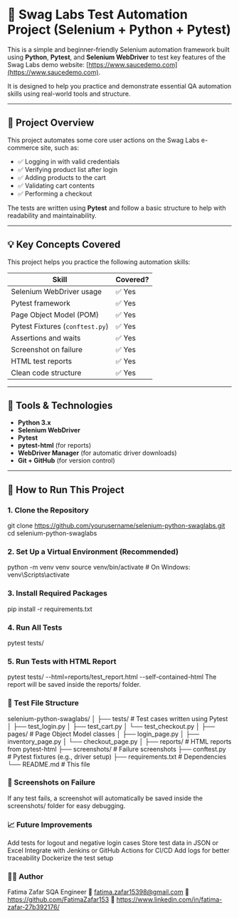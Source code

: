 # 🧪 Swag Labs Test Automation Project (Selenium + Python + Pytest)

This is a simple and beginner-friendly Selenium automation framework built using **Python**, **Pytest**, and **Selenium WebDriver** to test key features of the Swag Labs demo website: [https://www.saucedemo.com](https://www.saucedemo.com).

It is designed to help you practice and demonstrate essential QA automation skills using real-world tools and structure.

---

## 📌 Project Overview

This project automates some core user actions on the Swag Labs e-commerce site, such as:

- ✅ Logging in with valid credentials
- ✅ Verifying product list after login
- ✅ Adding products to the cart
- ✅ Validating cart contents
- ✅ Performing a checkout

The tests are written using **Pytest** and follow a basic structure to help with readability and maintainability.

---

## 💡 Key Concepts Covered

This project helps you practice the following automation skills:

| Skill                     | Covered? |
|--------------------------|----------|
| Selenium WebDriver usage | ✅ Yes    |
| Pytest framework         | ✅ Yes    |
| Page Object Model (POM)  | ✅ Yes    |
| Pytest Fixtures (`conftest.py`) | ✅ Yes |
| Assertions and waits     | ✅ Yes    |
| Screenshot on failure    | ✅ Yes    |
| HTML test reports        | ✅ Yes    |
| Clean code structure     | ✅ Yes    |

---

## 🧰 Tools & Technologies

- **Python 3.x**
- **Selenium WebDriver**
- **Pytest**
- **pytest-html** (for reports)
- **WebDriver Manager** (for automatic driver downloads)
- **Git + GitHub** (for version control)

---

## 🧪 How to Run This Project

### 1. Clone the Repository


git clone https://github.com/yourusername/selenium-python-swaglabs.git
cd selenium-python-swaglabs

### 2. Set Up a Virtual Environment (Recommended)

python -m venv venv
source venv/bin/activate     # On Windows: venv\Scripts\activate

### 3. Install Required Packages

pip install -r requirements.txt

### 4. Run All Tests

pytest tests/

### 5. Run Tests with HTML Report

pytest tests/ --html=reports/test_report.html --self-contained-html
The report will be saved inside the reports/ folder.

### 🧪 Test File Structure

selenium-python-swaglabs/
│
├── tests/                 # Test cases written using Pytest
│   ├── test_login.py
│   ├── test_cart.py
│   └── test_checkout.py
│
├── pages/                 # Page Object Model classes
│   ├── login_page.py
│   ├── inventory_page.py
│   └── checkout_page.py
│
├── reports/               # HTML reports from pytest-html
├── screenshots/           # Failure screenshots
├── conftest.py            # Pytest fixtures (e.g., driver setup)
├── requirements.txt       # Dependencies
└── README.md              # This file

### 📸 Screenshots on Failure
If any test fails, a screenshot will automatically be saved inside the screenshots/ folder for easy debugging.

### 📈 Future Improvements
Add tests for logout and negative login cases
Store test data in JSON or Excel
Integrate with Jenkins or GitHub Actions for CI/CD
Add logs for better traceability
Dockerize the test setup

### 🙋‍♂️ Author
Fatima Zafar
SQA Engineer
📧 fatima.zafar15398@gmail.com
🔗 https://github.com/FatimaZafar153
🔗 https://www.linkedin.com/in/fatima-zafar-27b392176/